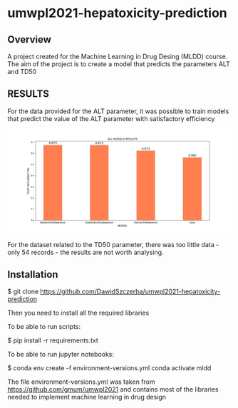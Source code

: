 # umwpl2021-hepatoxicity-prediction

## Overview

A project created for the Machine Learning in Drug Desing (MLDD) course. The aim of the project is to create a model that predicts the parameters ALT and TD50

## RESULTS
For the data provided for the ALT parameter, it was possible to train models that predict the value of the ALT parameter with satisfactory efficiency

![ALL MODELS RESULTS](/results/all_models_results.jpg "ALL MODELS RESULTS")

For the dataset related to the TD50 parameter, there was too little data - only 54 records - the results are not worth analysing.



## Installation

$ git clone https://github.com/DawidSzczerba/umwpl2021-hepatoxicity-prediction

Then you need to install all the required libraries

To be able to run scripts:

$ pip install -r requirements.txt

To be able to run jupyter notebooks:

$ conda env create -f environment-versions.yml
  conda activate mldd

The file environment-versions.yml was taken from https://github.com/gmum/umwpl2021 and contains most of the libraries needed to implement machine learning in drug design

